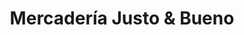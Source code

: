 ---
title: "Mercadería Justo & Bueno"
url: /riohacha-la-guajira/mercaderia-justo-und-bueno/
shop: Einkaufszentrum
---